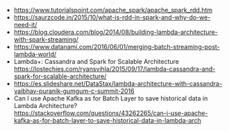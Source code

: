 - https://www.tutorialspoint.com/apache_spark/apache_spark_rdd.htm 
- https://saurzcode.in/2015/10/what-is-rdd-in-spark-and-why-do-we-need-it/ 
- https://blog.cloudera.com/blog/2014/08/building-lambda-architecture-with-spark-streaming/ 
- https://www.datanami.com/2016/06/01/merging-batch-streaming-post-lambda-world/ 
- Lambda+: Cassandra and Spark for Scalable Architecture https://lostechies.com/ryansvihla/2015/09/17/lambda-cassandra-and-spark-for-scalable-architecture/ 
- https://es.slideshare.net/DataStax/lambda-architecture-with-cassandra-vaibhav-puranik-gumgum-c-summit-2016
- Can I use Apache Kafka as for Batch Layer to save historical data in Lambda Architecture? https://stackoverflow.com/questions/43262265/can-i-use-apache-kafka-as-for-batch-layer-to-save-historical-data-in-lambda-arch
